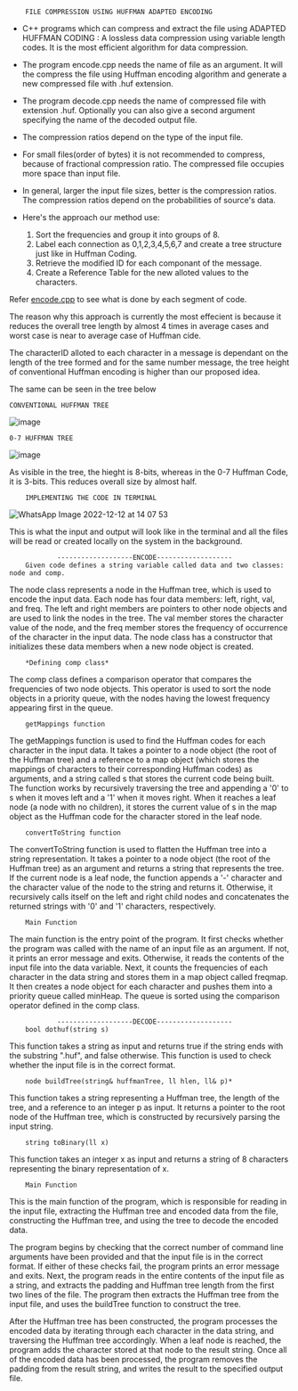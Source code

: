         FILE COMPRESSION USING HUFFMAN ADAPTED ENCODING

- C++ programs which can compress and extract the file using ADAPTED HUFFMAN CODING : A lossless data compression using variable length codes. It is the most efficient algorithm for data compression.

- The program encode.cpp needs the name of file as an argument. It will the compress the file using Huffman encoding algorithm and generate a new compressed file with .huf extension.

- The program decode.cpp needs the name of compressed file with extension .huf. Optionally you can also give a second argument specifying the name of the decoded output file.

- The compression ratios depend on the type of the input file.

- For small files(order of bytes) it is not recommended to compress, because of fractional compression ratio. The compressed file occupies more space than input file.

- In general, larger the input file sizes, better is the compression ratios. The compression ratios depend on the probabilities of source's data.

- Here's the approach our method use:
    1. Sort the frequencies and group it into groups of 8.
    2. Label each connection as 0,1,2,3,4,5,6,7 and create a tree structure just like in Huffman Coding.
    3. Retrieve the modified ID for each componant of the message.
    4. Create a Reference Table for the new alloted values to the characters.

Refer [encode.cpp](https://github.com/retr0-kernel/Huffman-File-Compressor/blob/main/README.md) to see what is done by each segment of code.

The reason why this approach is currently the most effecient is because it reduces the overall tree length by almost 4 times in average cases and worst case is near to average case of Huffman cide.

The characterID alloted to each character in a message is dependant on the length of the tree formed and for the same number message, the tree height of conventional Huffman encoding is higher than our proposed idea.

The same can be seen in the tree below

    CONVENTIONAL HUFFMAN TREE
![image](https://user-images.githubusercontent.com/87553028/206996350-a27a3908-ea7e-4caa-bad6-244c32757403.png)


    0-7 HUFFMAN TREE
 ![image](https://user-images.githubusercontent.com/87553028/206997765-20c36be3-514b-4e4b-bc30-371efee3deba.png)

As visible in the tree, the hieght is 8-bits, whereas in the 0-7 Huffman Code, it is 3-bits. This reduces overall size by almost half.

        IMPLEMENTING THE CODE IN TERMINAL
 ![WhatsApp Image 2022-12-12 at 14 07 53](https://user-images.githubusercontent.com/87553028/207003246-d2f889d7-d5b9-4a31-9c94-39eb43993746.jpg)

This is what the input and output will look like in the terminal and all the files will be read or created locally on the system in the background.


                -------------------ENCODE-------------------
        Given code defines a string variable called data and two classes: node and comp.

The node class represents a node in the Huffman tree, which is used to encode the input data. Each node has four data members: left, right, val, and freq. The left and right members are pointers to other node objects and are used to link the nodes in the tree. The val member stores the character value of the node, and the freq member stores the frequency of occurrence of the character in the input data. The node class has a constructor that initializes these data members when a new node object is created.

        *Defining comp class*

The comp class defines a comparison operator that compares the frequencies of two node objects. This operator is used to sort the node objects in a priority queue, with the nodes having the lowest frequency appearing first in the queue.

        getMappings function

The getMappings function is used to find the Huffman codes for each character in the input data. It takes a pointer to a node object (the root of the Huffman tree) and a reference to a map object (which stores the mappings of characters to their corresponding Huffman codes) as arguments, and a string called s that stores the current code being built. The function works by recursively traversing the tree and appending a '0' to s when it moves left and a '1' when it moves right. When it reaches a leaf node (a node with no children), it stores the current value of s in the map object as the Huffman code for the character stored in the leaf node.

        convertToString function

The convertToString function is used to flatten the Huffman tree into a string representation. It takes a pointer to a node object (the root of the Huffman tree) as an argument and returns a string that represents the tree. If the current node is a leaf node, the function appends a '-' character and the character value of the node to the string and returns it. Otherwise, it recursively calls itself on the left and right child nodes and concatenates the returned strings with '0' and '1' characters, respectively.

        Main Function

The main function is the entry point of the program. It first checks whether the program was called with the name of an input file as an argument. If not, it prints an error message and exits. Otherwise, it reads the contents of the input file into the data variable. Next, it counts the frequencies of each character in the data string and stores them in a map object called freqmap. It then creates a node object for each character and pushes them into a priority queue called minHeap. The queue is sorted using the comparison operator defined in the comp class.


                -------------------DECODE-------------------
        bool dothuf(string s)

This function takes a string as input and returns true if the string ends with the substring ".huf", and false otherwise. This function is used to check whether the input file is in the correct format.

        node buildTree(string& huffmanTree, ll hlen, ll& p)*

This function takes a string representing a Huffman tree, the length of the tree, and a reference to an integer p as input. It returns a pointer to the root node of the Huffman tree, which is constructed by recursively parsing the input string.

        string toBinary(ll x)

This function takes an integer x as input and returns a string of 8 characters representing the binary representation of x.

        Main Function

 This is the main function of the program, which is responsible for reading in the input file, extracting the Huffman tree and encoded data from the file, constructing the Huffman tree, and using the tree to decode the encoded data.

The program begins by checking that the correct number of command line arguments have been provided and that the input file is in the correct format. If either of these checks fail, the program prints an error message and exits. Next, the program reads in the entire contents of the input file as a string, and extracts the padding and Huffman tree length from the first two lines of the file. The program then extracts the Huffman tree from the input file, and uses the buildTree function to construct the tree.

After the Huffman tree has been constructed, the program processes the encoded data by iterating through each character in the data string, and traversing the Huffman tree accordingly. When a leaf node is reached, the program adds the character stored at that node to the result string. Once all of the encoded data has been processed, the program removes the padding from the result string, and writes the result to the specified output file.
